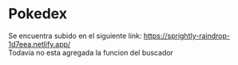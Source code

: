 # Pokedex

Se encuentra subido en el siguiente link: https://sprightly-raindrop-1d7eea.netlify.app/
<br>
Todavia no esta agregada la funcion del buscador
